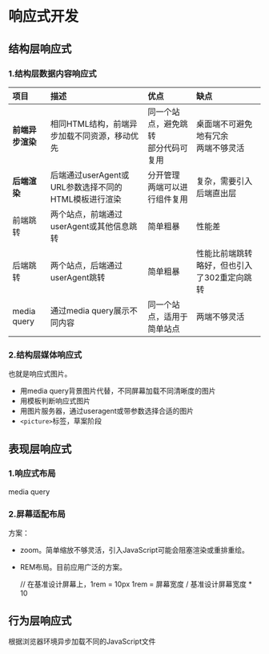 # 响应式开发

## 结构层响应式

### 1.结构层数据内容响应式

| **项目** | **描述** | **优点** | **缺点** |
| :--- | :--- | :--- | :--- |
| **前端异步渲染** | 相同HTML结构，前端异步加载不同资源，移动优先 | 同一个站点，避免跳转<br>部分代码可复用 | 桌面端不可避免地有冗余<br>两端不够灵活 |
| **后端渲染** | 后端通过userAgent或URL参数选择不同的HTML模板进行渲染 | 分开管理<br>两端可以进行组件复用 | 复杂，需要引入后端直出层 |
| 前端跳转 | 两个站点，前端通过userAgent或其他信息跳转 | 简单粗暴 | 性能差 |
| 后端跳转 | 两个站点，后端通过userAgent跳转 | 简单粗暴 | 性能比前端跳转略好，但也引入了302重定向跳转 |
| media query | 通过media query展示不同内容 | 同一个站点，适用于简单站点 | 两端不够灵活 |

### 2.结构层媒体响应式

也就是响应式图片。

* 用media query背景图片代替，不同屏幕加载不同清晰度的图片
* 用模板判断响应式图片
* 用图片服务器，通过useragent或带参数选择合适的图片
* `<picture>`标签，草案阶段

## 表现层响应式

### 1.响应式布局

media query

### 2.屏幕适配布局

方案：

* zoom。简单缩放不够灵活，引入JavaScript可能会阻塞渲染或重排重绘。
* REM布局。目前应用广泛的方案。


    // 在基准设计屏幕上，1rem = 10px
    1rem = 屏幕宽度 / 基准设计屏幕宽度 * 10


## 行为层响应式

根据浏览器环境异步加载不同的JavaScript文件